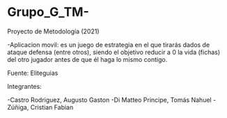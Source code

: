 # Grupo_G_TM-
Proyecto de Metodología (2021)

-Aplicacion movil: es un juego de estrategia en el que tirarás dados de ataque defensa (entre otros), siendo el objetivo reducir a 0 la vida (fichas) del otro jugador antes de que él haga lo mismo contigo.

Fuente: Eliteguias

Integrantes: 

-Castro Rodriguez, Augusto Gaston
-Di Matteo Principe, Tomás Nahuel
-Zúñiga, Cristian Fabian
